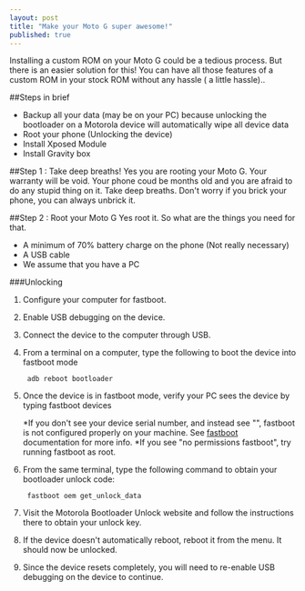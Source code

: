 ```yaml
---
layout: post
title: "Make your Moto G super awesome!"
published: true
---
```


Installing a custom ROM on your Moto G could be a tedious process. But there is an easier solution for this! You can have all those features of a custom ROM in your stock ROM without any hassle ( a little hassle)..

##Steps in brief

* Backup all your data (may be on your PC) because unlocking the bootloader on a Motorola device will automatically wipe all device data
* Root your phone (Unlocking the device)
* Install Xposed Module
* Install Gravity box



##Step 1 : Take deep breaths!
Yes you are rooting your Moto G. Your warranty will be void. Your phone coud be months old and you are afraid to do any stupid thing on it. Take deep breaths. Don't worry if you brick your phone, you can always unbrick it.

##Step 2 : Root your Moto G
Yes root it. So what are the things you need for that.

* A minimum of 70% battery charge on the phone (Not really necessary)
* A USB cable
* We assume that you have a PC

###Unlocking
1. Configure your computer for fastboot.
2. Enable USB debugging on the device.
3. Connect the device to the computer through USB.
4. From a terminal on a computer, type the following to boot the device into fastboot mode

	
		adb reboot bootloader
		
5. Once the device is in fastboot mode, verify your PC sees the device by typing 
		fastboot devices

	*If you don't see your device serial number, and instead see "<waiting for device>", fastboot is not configured properly on your machine. See [fastboot](http://forum.xda-developers.com/showthread.php?t=2277112) documentation for more info.
	*If you see "no permissions	fastboot", try running fastboot as root.
6. From the same terminal, type the following command to obtain your bootloader unlock code:

		fastboot oem get_unlock_data
        
7. Visit the Motorola Bootloader Unlock website and follow the instructions there to obtain your unlock key.
8. If the device doesn't automatically reboot, reboot it from the menu. It should now be unlocked.
9. Since the device resets completely, you will need to re-enable USB debugging on the device to continue.